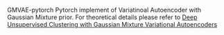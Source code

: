 GMVAE-pytorch
Pytorch implement of Variatinoal Autoencoder with Gaussian Mixture prior. For theoretical details please refer to [Deep Unsupervised Clustering with Gaussian Mixture Variational Autoencoders](https://arxiv.org/abs/1611.02648)

